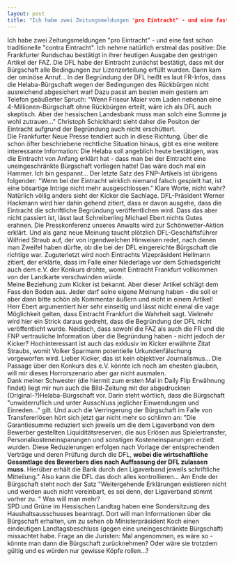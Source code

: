 ```yaml
---
layout: post
title: "Ich habe zwei Zeitungsmeldungen "pro Eintracht" - und eine fast schon traditionelle "contra Eintracht"."
---
```


Ich habe zwei Zeitungsmeldungen "pro Eintracht" - und eine fast schon traditionelle "contra Eintracht". Ich nehme natürlich erstmal das positive: Die Frankfurter Rundschau bestätigt in ihrer heutigen Ausgabe den gestrigen Artikel der FAZ. Die DFL habe der Eintracht zunächst bestätigt, dass mit der Bürgschaft alle Bedingungen zur Lizenzerteilung erfüllt wurden. Dann kam der ominöse Anruf... In der Begründung der DFL heißt es laut FR-Infos, dass die Helaba-Bürgschaft wegen der Bedingungen des Rückbürgen nicht ausreichend abgesichert war! Dazu passt am besten mein gestern am Telefon geäußerter Spruch: "Wenn Friseur Maier vom Laden nebenan eine 4-Millionen-Bürgschaft ohne Rückbürgen erteilt, wäre ich als DFL auch skeptisch. Aber der hessischen Landesbank muss man solch eine Summe ja wohl zutrauen..." Christoph Schickhardt sieht daher die Positon der Eintracht aufgrund der Begründung auch nicht erschüttert.  
Die Frankfurter Neue Presse tendiert auch in diese Richtung. Über die schon öfter beschriebene rechtliche Situation hinaus, gibt es eine weitere interessante Information: Die Helaba soll angeblich heute bestätigen, was die Eintracht von Anfang erklärt hat - dass man bei der Eintracht eine uneingeschränkte Bürgschaft vorliegen hatte! Das wäre doch mal ein Hammer. Ich bin gespannt... Der letzte Satz des FNP-Artikels ist übrigens folgender: "Wenn bei der Eintracht wirklich niemand falsch gespielt hat, ist eine bösartige Intrige nicht mehr ausgeschlossen." Klare Worte, nicht wahr?  
Natürlich völlig anders sieht der Kicker die Sachlage. DFL-Präsident Werner Hackmann wird hier dahin gehend zitiert, dass er davon ausgehe, dass die Eintracht die schriftliche Begründung veröffentlichen wird. Dass das aber nicht passiert ist, lässt laut Schreiberling Michael Ebert nichts Gutes erahnen. Die Presskonferenz unseres Anwalts wird zur Schönwetter-Aktion erklärt. Und als ganz neue Meinung taucht plötzlich DFL-Geschäftsführer Wilfried Straub auf, der von irgendwelchen Hinweisen redet, nach denen man Zweifel haben dürfte, ob die bei der DFL eingereichte Bürgschaft die richtige war. Zuguterletzt wird noch Eintrachts Vizepräsident Hellmann zitiert, der erklärte, dass im Falle einer Niederlage vor dem Schiedsgericht auch dem e.V. der Konkurs drohte, womit Eintracht Frankfurt vollkommen von der Landkarte verschwinden würde.  
Meine Beziehung zum Kicker ist bekannt. Aber dieser Artikel schlägt dem Fass den Boden aus. Jeder darf seine eigene Meinung haben - die soll er aber dann bitte schön als Kommentar äußern und nicht in einem Artikel! Herr Ebert argumentiert hier sehr einseitig und lässt nicht einmal die vage Möglichkeit gelten, dass Eintracht Frankfurt die Wahrheit sagt. Vielmehr wird hier ein Strick daraus gedreht, dass die Begründung der DFL nicht veröffentlicht wurde. Neidisch, dass sowohl die FAZ als auch die FR und die FNP vertrauliche Information über die Begründung haben - nicht jedoch der Kicker? Hochinteressant ist auch das exklusiv im Kicker erwähnte Zitat Straubs, womit Volker Sparmann potentielle Urkundenfälschung vorgeworfen wird. Lieber Kicker, das ist kein objektiver Journalismus... Die Passage über den Konkurs des e.V. könnte ich noch am ehesten glauben, will mir dieses Horrorszenario aber gar nicht ausmalen.  
Dank meiner Schwester (die hiermit zum ersten Mal in Daily Flip Erwähnung findet) liegt mir nun auch die Bild-Zeitung mit der abgedruckten (Original-?)Helaba-Bürgschaft vor. Darin steht wörtlich, dass die Bürgschaft "unwiderruflich und unter Ausschluss jeglicher Einwendungen und Einreden..." gilt. Und auch die Verringerung der Bürgschaft im Falle von Transfererlösen hört sich jetzt gar nicht mehr so schlimm an: "Die Garantiesumme reduziert sich jeweils um die dem Ligaverband von dem Bewerber gestellten Liquiditätsreserven, die aus Erlösen aus Spielertransfer, Personalkosteneinsparungen und sonstigen Kosteneinsparungen erzielt wurden. Diese Reduzierungen erfolgen nach Vorlage der entsprechenden Verträge und deren Prüfung durch die DFL, **wobei die wirtschaftliche Gesamtlage des Bewerbers dies nach Auffassung der DFL zulassen muss**. Hierüber erhält die Bank durch den Ligaverband jeweils schriftliche Mitteilung." Also kann die DFL das doch alles kontrollieren... Am Ende der Bürgschaft steht noch der Satz "Weitergehende Erklärungen existieren nicht und werden auch nicht vereinbart, es sei denn, der Ligaverband stimmt vorher zu. " Was will man mehr?  
SPD und Grüne im Hessischen Landtag haben eine Sondersitzung des Haushaltsausschusses beantragt. Dort will man Informationen über die Bürgschaft erhalten, um zu sehen ob Ministerpräsident Koch einen eindeutigen Landtagsbeschluss (gegen eine uneingeschränkte Bürgschaft) missachtet habe. Frage an die Juristen: Mal angenommen, es wäre so - könnte man dann die Bürgschaft zurücknehmen? Oder wäre sie trotzdem gültig und es würden nur gewisse Köpfe rollen...?
